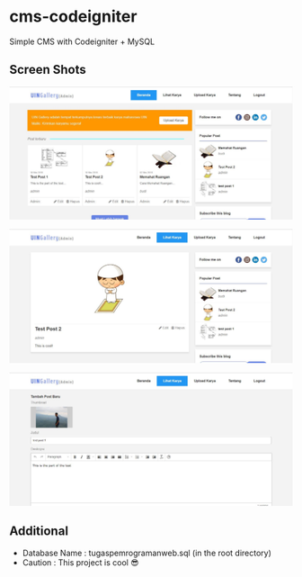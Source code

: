 # cms-codeigniter

Simple CMS with Codeigniter + MySQL

## Screen Shots

![Homepage](https://raw.githubusercontent.com/alfari16/cms-codeigniter/master/ss/home.jpg)

![Content Detail](https://raw.githubusercontent.com/alfari16/cms-codeigniter/master/ss/detail.JPG)

![Upload](https://raw.githubusercontent.com/alfari16/cms-codeigniter/master/ss/post.JPG)

## Additional

+ Database Name : tugaspemrogramanweb.sql (in the root directory)
+ Caution : This project is cool 😎